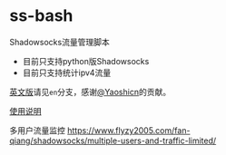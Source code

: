 ss-bash
=======

Shadowsocks流量管理脚本

* 目前只支持python版Shadowsocks
* 目前只支持统计ipv4流量

[英文版](https://github.com/hellofwy/ss-bash/tree/en)请见`en`分支，感谢[@Yaoshicn](https://github.com/Yaoshicn)的贡献。


[使用说明][User Manual]


[User Manual]:    https://github.com/hellofwy/ss-bash/wiki

多用户流量监控
https://www.flyzy2005.com/fan-qiang/shadowsocks/multiple-users-and-traffic-limited/
